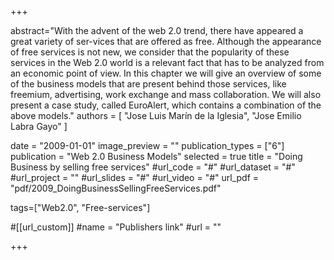 +++

abstract="With the advent of the web 2.0 trend, there have appeared a great variety of ser-vices that are offered as free. Although the appearance of free services is not new, we consider that the popularity of these services in the Web 2.0 world is a relevant fact that has to be analyzed from an economic point of view. In this chapter we will give an overview of some of the business models that are present behind those services, like freemium, advertising, work exchange and mass collaboration. We will also present a case study, called EuroAlert, which contains a combination of the above models."
authors = [
 "Jose Luis Marín de la Iglesia", 
 "Jose Emilio Labra Gayo"
 ]

date = "2009-01-01"
image_preview = ""
publication_types = ["6"]
publication = "Web 2.0 Business Models"
selected = true
title = "Doing Business by selling free services"
#url_code = "#"
#url_dataset = "#"
#url_project = ""
#url_slides = "#"
#url_video = "#"
url_pdf = "pdf/2009_DoingBusinessSellingFreeServices.pdf"

tags=["Web2.0", "Free-services"]

#[[url_custom]]
#name = "Publishers link"
#url = ""


+++
